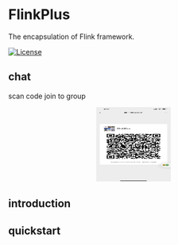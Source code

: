# FlinkPlus
The encapsulation of Flink framework.


[![License](https://img.shields.io/badge/license-Apache%202-4EB1BA.svg)](https://www.apache.org/licenses/LICENSE-2.0.html)

## chat

scan code join to group 
<div align="center"><img width="150" height="150" src="https://github.com/xu20160924/FlinkPlus/blob/main/doc/image/301606807104.jpg"/></div>



## introduction

## quickstart
